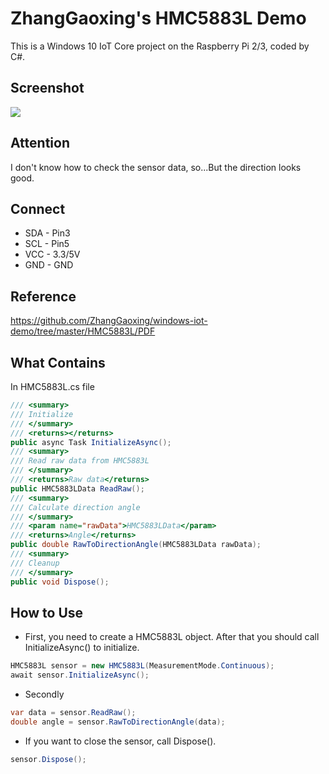 # ZhangGaoxing's HMC5883L Demo
This is a Windows 10 IoT Core project on the Raspberry Pi 2/3, coded by C#.

## Screenshot
![](https://github.com/ZhangGaoxing/windows-iot-demo/blob/master/HMC5883L/Screenshot.jpg)

## Attention
I don't know how to check the sensor data, so...But the direction looks good.

## Connect
* SDA - Pin3
* SCL - Pin5
* VCC - 3.3/5V
* GND - GND

## Reference
https://github.com/ZhangGaoxing/windows-iot-demo/tree/master/HMC5883L/PDF

## What Contains
In HMC5883L.cs file
```C#
/// <summary>
/// Initialize
/// </summary>
/// <returns></returns>
public async Task InitializeAsync();
/// <summary>
/// Read raw data from HMC5883L
/// </summary>
/// <returns>Raw data</returns>
public HMC5883LData ReadRaw();
/// <summary>
/// Calculate direction angle
/// </summary>
/// <param name="rawData">HMC5883LData</param>
/// <returns>Angle</returns>
public double RawToDirectionAngle(HMC5883LData rawData);
/// <summary>
/// Cleanup
/// </summary>
public void Dispose();
```

## How to Use
* First, you need to create a HMC5883L object. After that you should call InitializeAsync() to initialize.
```C#
HMC5883L sensor = new HMC5883L(MeasurementMode.Continuous);
await sensor.InitializeAsync();
```
* Secondly
```C#
var data = sensor.ReadRaw();
double angle = sensor.RawToDirectionAngle(data);
```
* If you want to close the sensor, call Dispose().
```C#
sensor.Dispose();
```
